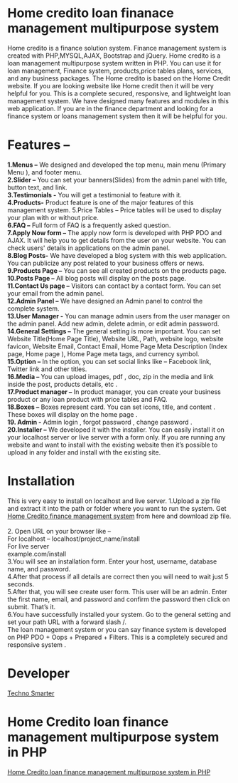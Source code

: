 # Home credito loan finanace management multipurpose system
Home credito is a finance solution system. Finance management system is created with PHP,MYSQL,AJAX, Bootstrap and jQuery. 
Home credito is a loan management multipurpose system written in PHP. You can use it for loan management, Finance system,  products,price tables plans,
services, and any business packages. The Home credito is based on the Home Credit website. 
If you are looking website like Home credit then it will be very helpful for you. This is a complete secured, responsive, and lightweight loan management system.
We have designed many features and modules in this web application. 
If you are in the finance department and looking for a finance system or loans management system then it will be helpful for you.
# Features – 
<strong>1.Menus –</strong> We designed and developed the top menu, main menu (Primary Menu ), and footer menu. <br>
<strong>2.Slider –</strong> You can set your banners(Slides) from the admin panel with title, button text, and link. <br>
<strong> 3.Testimonials -</strong> You will get a testimonial to feature with it. <br>
<strong>4.Products-</strong> Product feature is one of the major features of this management system. 5.Price Tables – Price tables will be used to display your plan with or without price.<br>
 <strong>6.FAQ –</strong> Full form of FAQ is a frequently asked question. <br>
<strong>7.Apply Now form –</strong> The apply now form is developed with PHP PDO and AJAX. It will help you to get details from the user on your website. You can check users' details in applications on the admin panel. <br>
 <strong>8.Blog Posts-</strong> We have developed a blog system with this web application. You can publicize any post related to your business offers or news. <br>
 <strong>9.Products Page –</strong> You can see all created products on the products page. <br>
 <strong>10.Posts Page –</strong> All blog posts will display on the posts page. <br>
<strong>11.Contact Us page –</strong> Visitors can contact by a contact form. You can set your email from the admin panel. <br>
 <strong>12.Admin Panel –</strong> We have designed an Admin panel to control the complete system. <br>
 <strong>13.User Manager -</strong> You can manage admin users from the user manager on the admin panel. Add new admin, delete admin, or edit admin password. <br>
<strong>14.General Settings –</strong> The general setting is more important. You can set Website Title(Home Page Title), Website URL, Path, website logo, website favicon, Website Email, Contact Email, Home Page Meta Description (Index page, Home page ), Home Page meta tags, and currency symbol. <br>
<strong>15.Option –</strong> In the option, you can set social links like – Facebook link, Twitter link and other titles. <br>
<strong>16.Media – </strong> You can upload images, pdf , doc, zip in the media and link inside the post, products details, etc .<br>
<strong>17.Product manager –</strong> In product manager, you can create your business product or any loan product with price tables and FAQ.<br> 
<strong>18.Boxes –</strong> Boxes represent card. You can set icons, title, and content . These boxes will display on the home page . <br>
<strong>19. Admin -</strong>  Admin login , forgot password , change password . <br>
<strong>20.Installer –</strong> We developed it with the installer. You can easily install it on your localhost server or live server with a form only. If you are running any website and want to install with the existing website then it’s possible to upload in any folder and install with the existing site.<br> 
# Installation
This is very easy to install on localhost and live server. 
1.Upload a zip file and extract it into the path or folder where you want to run the system. 
Get <a href="https://technosmarter.com/item/home-credito-loan-finance-management-multipurpose-system-in-php">Home Credito finance management system</a> from here and download zip file.<br>  
2. Open URL on your browser like – <br>
For localhost – localhost/project_name/install<br> 
For live server <br>
example.com/install <br>
3.You will see an installation form. Enter your host, username, database name, and password.<br> 
4.After that process if all details are correct then you will need to wait just 5 seconds. <br>
5.After that, you will see create user form. This user will be an admin. Enter the first name, email, and password and confirm the password then click on submit. That’s it. <br>
6.You have successfully installed your system. Go to the general setting and set your path URL with a forward slash /. <br>
 The loan management system or you can say finance system is developed on PHP PDO + Oops + Prepared + Filters. This is a completely secured and responsive system .<br>
 # Developer 
 <a href="https://technosmarter.com">Techno Smarter </a>
 # Home Credito loan finance management multipurpose system in PHP
 <a href="https://technosmarter.com/item/home-credito-loan-finance-management-multipurpose-system-in-php">Home Credito loan finance management multipurpose system in PHP</a>
